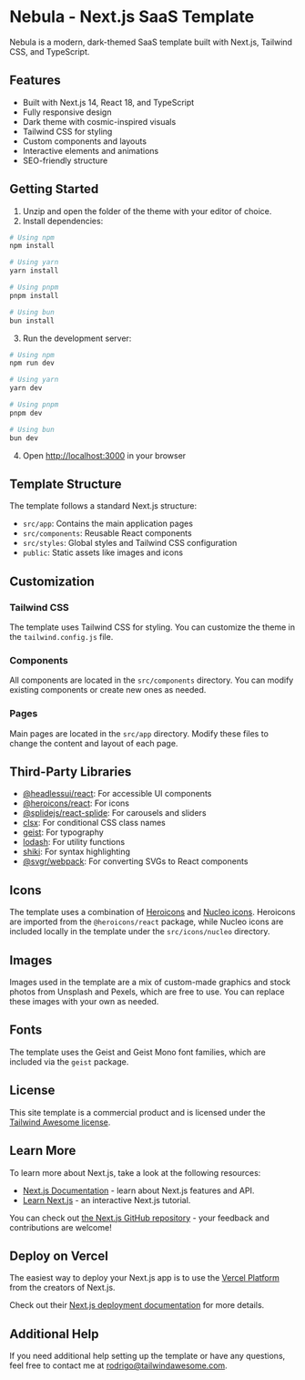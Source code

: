 # Nebula - Next.js SaaS Template

Nebula is a modern, dark-themed SaaS template built with Next.js, Tailwind CSS, and TypeScript.

## Features

- Built with Next.js 14, React 18, and TypeScript
- Fully responsive design
- Dark theme with cosmic-inspired visuals
- Tailwind CSS for styling
- Custom components and layouts
- Interactive elements and animations
- SEO-friendly structure

## Getting Started

1. Unzip and open the folder of the theme with your editor of choice.
2. Install dependencies:

```bash
# Using npm
npm install

# Using yarn
yarn install

# Using pnpm
pnpm install

# Using bun
bun install
```

3. Run the development server:

```bash
# Using npm
npm run dev

# Using yarn
yarn dev

# Using pnpm
pnpm dev

# Using bun
bun dev
```

4. Open [http://localhost:3000](http://localhost:3000) in your browser

## Template Structure

The template follows a standard Next.js structure:

- `src/app`: Contains the main application pages
- `src/components`: Reusable React components
- `src/styles`: Global styles and Tailwind CSS configuration
- `public`: Static assets like images and icons

## Customization

### Tailwind CSS

The template uses Tailwind CSS for styling. You can customize the theme in the `tailwind.config.js` file.

### Components

All components are located in the `src/components` directory. You can modify existing components or create new ones as needed.

### Pages

Main pages are located in the `src/app` directory. Modify these files to change the content and layout of each page.

## Third-Party Libraries

- [@headlessui/react](https://headlessui.com/): For accessible UI components
- [@heroicons/react](https://heroicons.com/): For icons
- [@splidejs/react-splide](https://splidejs.com/): For carousels and sliders
- [clsx](https://github.com/lukeed/clsx): For conditional CSS class names
- [geist](https://github.com/vercel/geist-font): For typography
- [lodash](https://lodash.com/): For utility functions
- [shiki](https://shiki.matsu.io/): For syntax highlighting
- [@svgr/webpack](https://react-svgr.com/): For converting SVGs to React components

## Icons

The template uses a combination of [Heroicons](https://heroicons.com/) and [Nucleo icons](https://nucleoapp.com/). Heroicons are imported from the `@heroicons/react` package, while Nucleo icons are included locally in the template under the `src/icons/nucleo` directory.

## Images

Images used in the template are a mix of custom-made graphics and stock photos from Unsplash and Pexels, which are free to use. You can replace these images with your own as needed.

## Fonts

The template uses the Geist and Geist Mono font families, which are included via the `geist` package.

## License

This site template is a commercial product and is licensed under the [Tailwind Awesome license](https://www.tailwindawesome.com/license).

## Learn More

To learn more about Next.js, take a look at the following resources:

- [Next.js Documentation](https://nextjs.org/docs) - learn about Next.js features and API.
- [Learn Next.js](https://nextjs.org/learn) - an interactive Next.js tutorial.

You can check out [the Next.js GitHub repository](https://github.com/vercel/next.js/) - your feedback and contributions are welcome!

## Deploy on Vercel

The easiest way to deploy your Next.js app is to use the [Vercel Platform](https://vercel.com/new?utm_medium=default-template&filter=next.js&utm_source=create-next-app&utm_campaign=create-next-app-readme) from the creators of Next.js.

Check out their [Next.js deployment documentation](https://nextjs.org/docs/deployment) for more details.

## Additional Help

If you need additional help setting up the template or have any questions, feel free to contact me at <rodrigo@tailwindawesome.com>.
